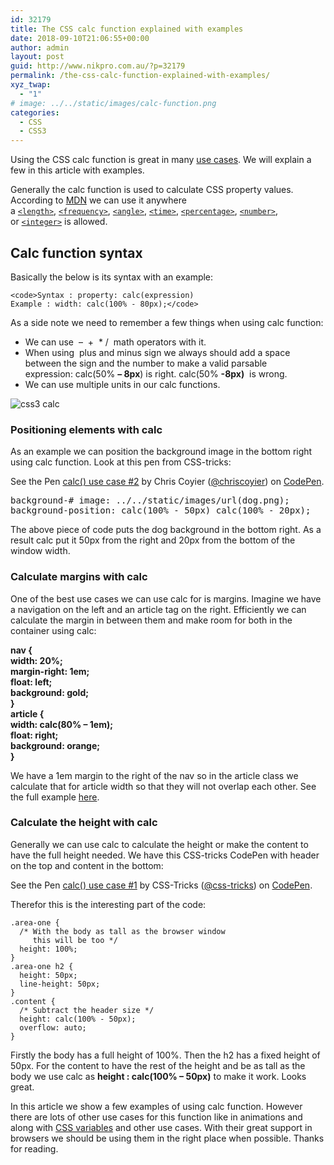 ```yaml
---
id: 32179
title: The CSS calc function explained with examples
date: 2018-09-10T21:06:55+00:00
author: admin
layout: post
guid: http://www.nikpro.com.au/?p=32179
permalink: /the-css-calc-function-explained-with-examples/
xyz_twap:
  - "1"
# image: ../../static/images/calc-function.png
categories:
  - CSS
  - CSS3
---
```

Using the CSS calc function is great in many [use cases](http://www.nikpro.com.au/css-custom-properties-or-variables-with-more-examples/). We will explain a few in this article with examples.

Generally the calc function is used to calculate CSS property values.  According to <a href="https://developer.mozilla.org/en-US/docs/Web/CSS/calc" target="_blank" rel="noopener noreferrer">MDN</a> we can use it anywhere a [`<length>`](https://developer.mozilla.org/en-US/docs/Web/CSS/length), [`<frequency>`](https://developer.mozilla.org/en-US/docs/Web/CSS/frequency), [`<angle>`](https://developer.mozilla.org/en-US/docs/Web/CSS/angle), [`<time>`](https://developer.mozilla.org/en-US/docs/Web/CSS/time), [`<percentage>`](https://developer.mozilla.org/en-US/docs/Web/CSS/percentage), [`<number>`](https://developer.mozilla.org/en-US/docs/Web/CSS/number), or [`<integer>`](https://developer.mozilla.org/en-US/docs/Web/CSS/integer) is allowed.

## Calc function syntax

Basically the below is its syntax with an example:


```
<code>Syntax : property: calc(expression) 
Example : width: calc(100% - 80px);</code>
```


As a side note we need to remember a few things when using calc function:

  * We can use  &#8211;  +  * /  math operators with it.
  * When using  plus and minus sign we always should add a space between the sign and the number to make a valid parsable expression: calc(50% **&#8211; 8px**) is right. calc(50% **-8px)**  is wrong.
  * We can use multiple units in our calc functions.<figure class="wp-block-image">

<img src="http://www.nikpro.com.aucss3-calc.jpg" alt="css3 calc" class="wp-image-32182" srcset="http://testgatsby.localcss3-calc.jpg 1280w, http://testgatsby.localcss3-calc-300x169.jpg 300w, http://testgatsby.localcss3-calc-768x432.jpg 768w, http://testgatsby.localcss3-calc-1024x576.jpg 1024w" sizes="(max-width: 1280px) 100vw, 1280px" /> </figure> 

### Positioning elements with calc

As an example we can position the background image in the bottom right using calc function. Look at this pen from CSS-tricks:

<p data-height="265" data-theme-id="0" data-slug-hash="cqzmD" data-default-tab="css,result" data-user="chriscoyier" data-pen-title="calc() use case #2" class="codepen">
  See the Pen <a href="https://codepen.io/chriscoyier/pen/cqzmD/">calc() use case #2</a> by Chris Coyier (<a href="https://codepen.io/chriscoyier">@chriscoyier</a>) on <a href="https://codepen.io">CodePen</a>.
</p>

<pre class="wp-block-preformatted">background-# image: ../../static/images/url(dog.png);
background-position: calc(100% - 50px) calc(100% - 20px);</pre>

The above piece of code puts the dog background in the bottom right. As a result calc put it 50px from the right and 20px from the bottom of the window width.

### Calculate margins with calc

One of the best use cases we can use calc for is margins. Imagine we have a navigation on the left and an article tag on the right. Efficiently we can calculate the margin in between them and make room for both in the container using calc: 

**nav {**  
**width: 20%;**  
**margin-right: 1em;**  
**float: left;**  
**background: gold;**  
**}**  
**article {**  
**width: calc(80% &#8211; 1em);**  
**float: right;**  
**background: orange;**  
**}**

We have a 1em margin to the right of the nav so in the article class we calculate that for article width so that they will not overlap each other. See the full example <a href="https://www.quackit.com/html/html_editors/scratchpad/?example=/css/functions/css_calc_function_two_column_margin_example" target="_blank" rel="noopener noreferrer">here</a>. 

### Calculate the height with calc

Generally we can use calc to calculate the height or make the content to have the full height needed. We have this CSS-tricks CodePen with header on the top and content in the bottom:

<p data-height="400" data-theme-id="0" data-slug-hash="MwPmVG" data-default-tab="css,result" data-user="css-tricks" data-pen-title="calc() use case #1" class="codepen">
  See the Pen <a href="https://codepen.io/team/css-tricks/pen/MwPmVG/">calc() use case #1</a> by CSS-Tricks (<a href="https://codepen.io/css-tricks">@css-tricks</a>) on <a href="https://codepen.io">CodePen</a>.
</p>

Therefor this is the interesting part of the code:


```
.area-one {
  /* With the body as tall as the browser window
     this will be too */
  height: 100%;
}
.area-one h2 {
  height: 50px;
  line-height: 50px;
}
.content {
  /* Subtract the header size */
  height: calc(100% - 50px);
  overflow: auto;
}
```


Firstly the body has a full height of 100%. Then the h2 has a fixed height of 50px. For the content to have the rest of the height and be as tall as the body we use calc as **height : calc(100% &#8211; 50px)** to make it work. Looks great.

In this article we show a few examples of using calc function. However there are lots of other use cases for this function like in animations and along with [CSS variables](http://www.nikpro.com.au/css-custom-properties-or-variables-with-more-examples/) and other use cases. With their great support in browsers we should be using them in the right place when possible. Thanks for reading.